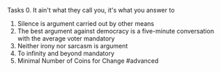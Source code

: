 Tasks
0. It ain't what they call you, it's what you answer to
1. Silence is argument carried out by other means
2. The best argument against democracy is a five-minute conversation with the average voter
mandatory
3. Neither irony nor sarcasm is argument
4. To infinity and beyond
mandatory
5. Minimal Number of Coins for Change
#advanced

